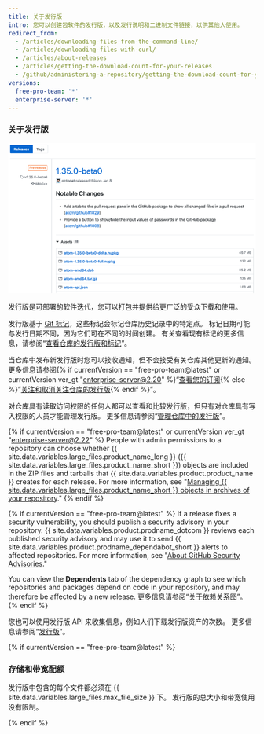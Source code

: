 ```yaml
---
title: 关于发行版
intro: 您可以创建包软件的发行版，以及发行说明和二进制文件链接，以供其他人使用。
redirect_from:
  - /articles/downloading-files-from-the-command-line/
  - /articles/downloading-files-with-curl/
  - /articles/about-releases
  - /articles/getting-the-download-count-for-your-releases
  - /github/administering-a-repository/getting-the-download-count-for-your-releases
versions:
  free-pro-team: '*'
  enterprise-server: '*'
---
```


### 关于发行版

![发行版概述](/assets/images/help/releases/releases-overview.png)

发行版是可部署的软件迭代，您可以打包并提供给更广泛的受众下载和使用。

发行版基于 [Git 标记](https://git-scm.com/book/en/Git-Basics-Tagging)，这些标记会标记仓库历史记录中的特定点。 标记日期可能与发行日期不同，因为它们可在不同的时间创建。 有关查看现有标记的更多信息，请参阅“[查看仓库的发行版和标记](/github/administering-a-repository/viewing-your-repositorys-releases-and-tags)”。

当仓库中发布新发行版时您可以接收通知，但不会接受有关仓库其他更新的通知。 更多信息请参阅{% if currentVersion == "free-pro-team@latest" or currentVersion ver_gt "enterprise-server@2.20" %}“[查看您的订阅](/github/managing-subscriptions-and-notifications-on-github/viewing-your-subscriptions){% else %}”[关注和取消关注仓库的发行版](/github/receiving-notifications-about-activity-on-github/watching-and-unwatching-releases-for-a-repository){% endif %}”。

对仓库具有读取访问权限的任何人都可以查看和比较发行版，但只有对仓库具有写入权限的人员才能管理发行版。 更多信息请参阅“[管理仓库中的发行版](/github/administering-a-repository/managing-releases-in-a-repository)”。

{% if currentVersion == "free-pro-team@latest" or currentVersion ver_gt "enterprise-server@2.22" %}
People with admin permissions to a repository can choose whether {{ site.data.variables.large_files.product_name_long }} ({{ site.data.variables.large_files.product_name_short }}) objects are included in the ZIP files and tarballs that {{ site.data.variables.product.product_name }} creates for each release. For more information, see "[Managing {{ site.data.variables.large_files.product_name_short }} objects in archives of your repository](/github/administering-a-repository/managing-git-lfs-objects-in-archives-of-your-repository)."
{% endif %}

{% if currentVersion == "free-pro-team@latest" %}
If a release fixes a security vulnerability, you should publish a security advisory in your repository. {{ site.data.variables.product.prodname_dotcom }} reviews each published security advisory and may use it to send {{ site.data.variables.product.prodname_dependabot_short }} alerts to affected repositories. For more information, see "[About GitHub Security Advisories](/github/managing-security-vulnerabilities/about-github-security-advisories)."

You can view the **Dependents** tab of the dependency graph to see which repositories and packages depend on code in your repository, and may therefore be affected by a new release. 更多信息请参阅“[关于依赖关系图](/github/visualizing-repository-data-with-graphs/about-the-dependency-graph)”。
{% endif %}

您也可以使用发行版 API 来收集信息，例如人们下载发行版资产的次数。 更多信息请参阅“[发行版](/v3/repos/releases/)”。

{% if currentVersion == "free-pro-team@latest" %}
### 存储和带宽配额

 发行版中包含的每个文件都必须在 {{ site.data.variables.large_files.max_file_size }} 下。 发行版的总大小和带宽使用没有限制。

{% endif %}
